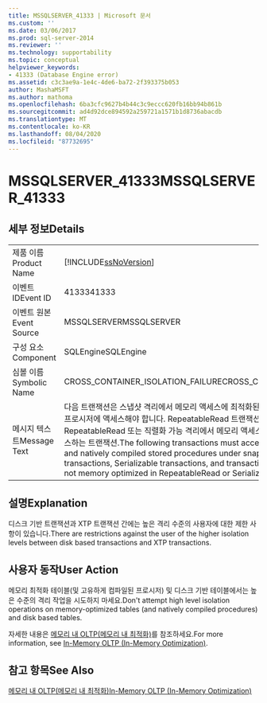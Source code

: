 ```yaml
---
title: MSSQLSERVER_41333 | Microsoft 문서
ms.custom: ''
ms.date: 03/06/2017
ms.prod: sql-server-2014
ms.reviewer: ''
ms.technology: supportability
ms.topic: conceptual
helpviewer_keywords:
- 41333 (Database Engine error)
ms.assetid: c3c3ae9a-1e4c-4de6-ba72-2f393375b053
author: MashaMSFT
ms.author: mathoma
ms.openlocfilehash: 6ba3cfc9627b4b44c3c9eccc620fb16bb94b861b
ms.sourcegitcommit: ad4d92dce894592a259721a1571b1d8736abacdb
ms.translationtype: MT
ms.contentlocale: ko-KR
ms.lasthandoff: 08/04/2020
ms.locfileid: "87732695"
---
```

# <a name="mssqlserver_41333"></a><span data-ttu-id="d7b1b-102">MSSQLSERVER_41333</span><span class="sxs-lookup"><span data-stu-id="d7b1b-102">MSSQLSERVER_41333</span></span>
    
## <a name="details"></a><span data-ttu-id="d7b1b-103">세부 정보</span><span class="sxs-lookup"><span data-stu-id="d7b1b-103">Details</span></span>  
  
|||  
|-|-|  
|<span data-ttu-id="d7b1b-104">제품 이름</span><span class="sxs-lookup"><span data-stu-id="d7b1b-104">Product Name</span></span>|[!INCLUDE[ssNoVersion](../../includes/ssnoversion-md.md)]|  
|<span data-ttu-id="d7b1b-105">이벤트 ID</span><span class="sxs-lookup"><span data-stu-id="d7b1b-105">Event ID</span></span>|<span data-ttu-id="d7b1b-106">41333</span><span class="sxs-lookup"><span data-stu-id="d7b1b-106">41333</span></span>|  
|<span data-ttu-id="d7b1b-107">이벤트 원본</span><span class="sxs-lookup"><span data-stu-id="d7b1b-107">Event Source</span></span>|<span data-ttu-id="d7b1b-108">MSSQLSERVER</span><span class="sxs-lookup"><span data-stu-id="d7b1b-108">MSSQLSERVER</span></span>|  
|<span data-ttu-id="d7b1b-109">구성 요소</span><span class="sxs-lookup"><span data-stu-id="d7b1b-109">Component</span></span>|<span data-ttu-id="d7b1b-110">SQLEngine</span><span class="sxs-lookup"><span data-stu-id="d7b1b-110">SQLEngine</span></span>|  
|<span data-ttu-id="d7b1b-111">심볼 이름</span><span class="sxs-lookup"><span data-stu-id="d7b1b-111">Symbolic Name</span></span>|<span data-ttu-id="d7b1b-112">CROSS_CONTAINER_ISOLATION_FAILURE</span><span class="sxs-lookup"><span data-stu-id="d7b1b-112">CROSS_CONTAINER_ISOLATION_FAILURE</span></span>|  
|<span data-ttu-id="d7b1b-113">메시지 텍스트</span><span class="sxs-lookup"><span data-stu-id="d7b1b-113">Message Text</span></span>|<span data-ttu-id="d7b1b-114">다음 트랜잭션은 스냅샷 격리에서 메모리 액세스에 최적화된 테이블과 고유하게 컴파일된 저장 프로시저에 액세스해야 합니다. RepeatableRead 트랜잭션, 직렬화 가능 트랜잭션, RepeatableRead 또는 직렬화 가능 격리에서 메모리 액세스에 최적화되지 않은 테이블에 액세스하는 트랜잭션.</span><span class="sxs-lookup"><span data-stu-id="d7b1b-114">The following transactions must access memory optimized tables and natively compiled stored procedures under snapshot isolation: RepeatableRead transactions, Serializable transactions, and transactions that access tables that are not memory optimized in RepeatableRead or Serializable isolation.</span></span>|  
  
## <a name="explanation"></a><span data-ttu-id="d7b1b-115">설명</span><span class="sxs-lookup"><span data-stu-id="d7b1b-115">Explanation</span></span>  
 <span data-ttu-id="d7b1b-116">디스크 기반 트랜잭션과 XTP 트랜잭션 간에는 높은 격리 수준의 사용자에 대한 제한 사항이 있습니다.</span><span class="sxs-lookup"><span data-stu-id="d7b1b-116">There are restrictions against the user of the higher isolation levels between disk based transactions and XTP transactions.</span></span>  
  
## <a name="user-action"></a><span data-ttu-id="d7b1b-117">사용자 동작</span><span class="sxs-lookup"><span data-stu-id="d7b1b-117">User Action</span></span>  
 <span data-ttu-id="d7b1b-118">메모리 최적화 테이블(및 고유하게 컴파일된 프로시저) 및 디스크 기반 테이블에서는 높은 수준의 격리 작업을 시도하지 마세요.</span><span class="sxs-lookup"><span data-stu-id="d7b1b-118">Don't attempt high level isolation operations on memory-optimized tables (and natively compiled procedures) and disk based tables.</span></span>  
  
 <span data-ttu-id="d7b1b-119">자세한 내용은 [메모리 내 OLTP&#40;메모리 내 최적화&#41;](../in-memory-oltp/in-memory-oltp-in-memory-optimization.md)를 참조하세요.</span><span class="sxs-lookup"><span data-stu-id="d7b1b-119">For more information, see [In-Memory OLTP &#40;In-Memory Optimization&#41;](../in-memory-oltp/in-memory-oltp-in-memory-optimization.md).</span></span>  
  
## <a name="see-also"></a><span data-ttu-id="d7b1b-120">참고 항목</span><span class="sxs-lookup"><span data-stu-id="d7b1b-120">See Also</span></span>  
 [<span data-ttu-id="d7b1b-121">메모리 내 OLTP&#40;메모리 내 최적화&#41;</span><span class="sxs-lookup"><span data-stu-id="d7b1b-121">In-Memory OLTP &#40;In-Memory Optimization&#41;</span></span>](../in-memory-oltp/in-memory-oltp-in-memory-optimization.md)  
  
  
